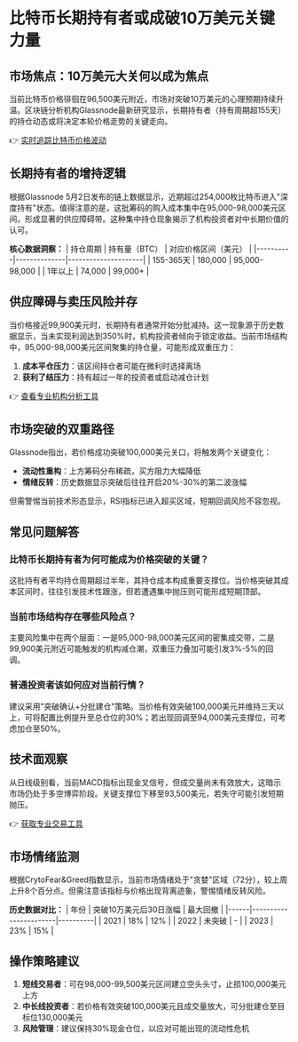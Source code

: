 # 比特币长期持有者或成破10万美元关键力量

## 市场焦点：10万美元大关何以成为焦点

当前比特币价格徘徊在96,500美元附近，市场对突破10万美元的心理预期持续升温。区块链分析机构Glassnode最新研究显示，长期持有者（持有周期超155天）的持仓动态或将决定本轮价格走势的关键走向。

👉 [实时追踪比特币价格波动](https://bit.ly/okx_welcome)

## 长期持有者的增持逻辑

根据Glassnode 5月2日发布的链上数据显示，近期超过254,000枚比特币进入"深度持有"状态。值得注意的是，这批筹码的购入成本集中在95,000-98,000美元区间，形成显著的供应障碍带。这种集中持仓现象揭示了机构投资者对中长期价值的认可。

**核心数据洞察：**
| 持仓周期 | 持有量（BTC） | 对应价格区间（美元） |
|----------|--------------|---------------------|
| 155-365天 | 180,000      | 95,000-98,000       |
| 1年以上   | 74,000       | 99,000+             |

## 供应障碍与卖压风险并存

当价格接近99,900美元时，长期持有者通常开始分批减持。这一现象源于历史数据显示，当未实现利润达到350%时，机构投资者倾向于锁定收益。当前市场结构中，95,000-98,000美元区间聚集的持仓量，可能形成双重压力：

1. **成本平仓压力**：该区间持仓者可能在微利时选择离场
2. **获利了结压力**：持有超过一年的投资者或启动减仓计划

👉 [查看专业机构分析工具](https://bit.ly/okx_welcome)

## 市场突破的双重路径

Glassnode指出，若价格成功突破100,000美元关口，将触发两个关键变化：

- **流动性重构**：上方筹码分布稀疏，买方阻力大幅降低
- **情绪反转**：历史数据显示突破后往往开启20%-30%的第二波涨幅

但需警惕当前技术形态显示，RSI指标已进入超买区域，短期回调风险不容忽视。

## 常见问题解答

### 比特币长期持有者为何可能成为价格突破的关键？
这批持有者平均持仓周期超过半年，其持仓成本构成重要支撑位。当价格突破其成本区间时，往往引发技术性跟涨，但若遭遇集中抛压则可能形成短期顶部。

### 当前市场结构存在哪些风险点？
主要风险集中在两个层面：一是95,000-98,000美元区间的密集成交带，二是99,900美元附近可能触发的机构减仓潮，双重压力叠加可能引发3%-5%的回调。

### 普通投资者该如何应对当前行情？
建议采用"突破确认+分批建仓"策略。当价格有效突破100,000美元并维持三天以上，可将配置比例提升至总仓位的30%；若出现回调至94,000美元支撑位，可考虑加仓至50%。

## 技术面观察

从日线级别看，当前MACD指标出现金叉信号，但成交量尚未有效放大，这暗示市场仍处于多空博弈阶段。关键支撑位下移至93,500美元，若失守可能引发短期抛压。

👉 [获取专业交易工具](https://bit.ly/okx_welcome)

## 市场情绪监测

根据CrytoFear&Greed指数显示，当前市场情绪处于"贪婪"区域（72分），较上周上升8个百分点。但需注意该指标与价格出现背离迹象，警惕情绪反转风险。

**历史数据对比：**
| 年份 | 突破10万美元后30日涨幅 | 最大回撤 |
|------|-----------------------|----------|
| 2021 | 18%                   | 12%      |
| 2022 | 未突破                | -        |
| 2023 | 23%                   | 15%      |

## 操作策略建议

1. **短线交易者**：可在98,000-99,500美元区间建立空头头寸，止损100,000美元上方
2. **中长线投资者**：若价格有效突破100,000美元且成交量放大，可分批建仓至目标位130,000美元
3. **风险管理**：建议保持30%现金仓位，以应对可能出现的流动性危机
